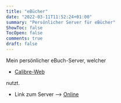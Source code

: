 ```yaml
---
title: "eBücher"
date: "2022-03-11T11:52:24+01:00"
summary: "Persönlicher Server für eBücher"
ShowToc: false
TocOpen: false
comments: true
draft: false
---
```


Mein persönlicher eBuch-Server, welcher

+ [Calibre-Web](https://github.com/janeczku/calibre-web)

nutzt.

+ Link zum Server --> [Online](https://book.derchef.site)
